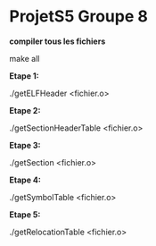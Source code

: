 # ProjetS5 Groupe 8

**compiler tous les fichiers**

make all

**Etape 1:**

./getELFHeader <fichier.o>


**Etape 2:**

./getSectionHeaderTable <fichier.o>


**Etape 3:**

./getSection <fichier.o>


**Etape 4:**

./getSymbolTable <numero ou nom de section> <fichier.o>


**Etape 5:**

./getRelocationTable <fichier.o>
